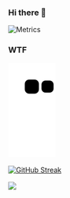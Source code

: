 ### Hi there 👋

![Metrics](https://metrics.lecoq.io/alakhber?template=classic&isocalendar=1&followup=1&introduction=1&base=header%2C%20activity%2C%20community%2C%20repositories%2C%20metadata&base.indepth=false&base.hireable=false&base.skip=false&isocalendar=false&isocalendar.duration=full-year&followup=false&followup.sections=repositories&followup.indepth=true&followup.archived=true&introduction=false&introduction.title=false&config.timezone=Asia%2FBaku)


### WTF
![snake gif](https://github.com/alakhber/alakhber/blob/output/github-contribution-grid-snake.svg)

[![GitHub Streak](https://streak-stats.demolab.com?user=alakhber)](https://git.io/streak-stats)

<a href="https://github.com/alakhber">
  <div> 
    <img align="center" src="https://github-readme-stats.vercel.app/api?username=alakhber&theme=midnight-purple&show_icons=true&count_private=true&hide_border=true&title_color=fff&icon_color=58a6ff&text_color=9f9f9f&bg_color=151515" />
  </div>
</a>
<!--
**alakhber/alakhber** is a ✨ _special_ ✨ repository because its `README.md` (this file) appears on your GitHub profile.

Here are some ideas to get you started:

- 🔭 I’m currently working on ...
- 🌱 I’m currently learning ...
- 👯 I’m looking to collaborate on ...
- 🤔 I’m looking for help with ...
- 💬 Ask me about ...
- 📫 How to reach me: ...
- 😄 Pronouns: ...
- ⚡ Fun fact: ...
-->

name: GitHub City
uses: lowlighter/metrics@latest
with:
  filename: metrics.plugin.skyline.city.svg
  token: NOT_NEEDED
  base: ""
  plugin_skyline: yes
  plugin_skyline_year: 2020
  plugin_skyline_frames: 6
  plugin_skyline_quality: 1
  plugin_skyline_settings: |
    {
      "url": "https://honzaap.github.io/GithubCity?name=${login}&year=${year}",
      "ready": "[...document.querySelectorAll('.display-info span')].map(span => span.innerText).includes('${login}')",
      "wait": 4,
      "hide": ".github-corner, .footer-link, .buttons-options, .mobile-rotate, .display-info span:first-child"
    }
    
    

